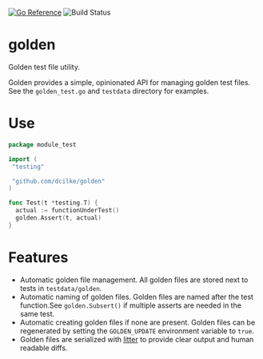 [![Go Reference](https://pkg.go.dev/badge/github.com/dcilke/golden.svg)](https://pkg.go.dev/github.com/dcilke/golden)
![Build Status](https://github.com/dcilke/golden/actions/workflows/ci.yml/badge.svg)

# golden

Golden test file utility.

Golden provides a simple, opinionated API for managing golden test files. See the `golden_test.go` and `testdata` directory for examples.

# Use

```go
package module_test

import (
 "testing"

 "github.com/dcilke/golden"
)

func Test(t *testing.T) {
  actual := functionUnderTest()
  golden.Assert(t, actual)
}
```

# Features

* Automatic golden file management. All golden files are stored next to tests in `testdata/golden`.
* Automatic naming of golden files. Golden files are named after the test function.See `golden.Subsert()` if multiple asserts are needed in the same test.
* Automatic creating golden files if none are present. Golden files can be regenerated by setting the `GOLDEN_UPDATE` environment variable to `true`.
* Golden files are serialized with [litter](https://github.com/sanity-io/litter) to provide clear output and human readable diffs.
